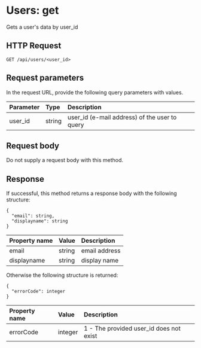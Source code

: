 # Users: get

Gets a user's data by user_id

## HTTP Request

```text
GET /api/users/<user_id>
```

## Request parameters

In the request URL, provide the following query parameters with values.

| Parameter | Type   | Description                                   |
|:----------|:-------|:----------------------------------------------|
| user_id   | string | user_id (e-mail address) of the user to query |

## Request body

Do not supply a request body with this method.

## Response

If successful, this method returns a response body with the following structure:

```text
{
  "email": string,
  "displayname": string
}
```

| Property name | Value  | Description   |
|:--------------|:-------|:--------------|
| email         | string | email address |
| displayname   | string | display name  |

Otherwise the following structure is returned:

```text
{
  "errorCode": integer
}
```

| Property name | Value   | Description                             |
|:--------------|:--------|:----------------------------------------|
| errorCode     | integer | 1 - The provided user_id does not exist |
